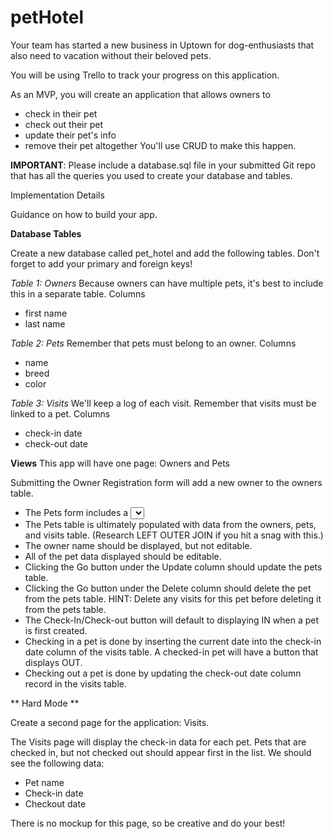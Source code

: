 # petHotel

Your team has started a new business in Uptown for dog-enthusiasts that also need to vacation without their beloved pets.

You will be using Trello to track your progress on this application.

As an MVP, you will create an application that allows owners to
  - check in their pet
  - check out their pet
  - update their pet's info
  - remove their pet altogether
You'll use CRUD to make this happen.

**IMPORTANT**: Please include a database.sql file in your submitted Git repo that has all the queries you used to create your database and tables.

Implementation Details

Guidance on how to build your app.

__Database Tables__

Create a new database called pet_hotel and add the following tables. Don't forget to add your primary and foreign keys!

*Table 1: Owners*
Because owners can have multiple pets, it's best to include this in a separate table.
Columns
  - first name
  - last name

*Table 2: Pets*
Remember that pets must belong to an owner.
Columns
  - name
  - breed
  - color
  
*Table 3: Visits*
We'll keep a log of each visit. Remember that visits must be linked to a pet.
Columns
  - check-in date
  - check-out date

__Views__
This app will have one page: Owners and Pets

Submitting the Owner Registration form will add a new owner to the owners table.
  - The Pets form includes a <select> drop-down list that needs to be populated with data from the owners table. Submitting this form will add a new pet to the pets table. HINT: In addition to displaying the name, make sure to keep track of each owner's id.
  - The Pets table is ultimately populated with data from the owners, pets, and visits table. (Research LEFT OUTER JOIN if you hit a snag with this.)
  - The owner name should be displayed, but not editable.
  - All of the pet data displayed should be editable.
  - Clicking the Go button under the Update column should update the pets table.
  - Clicking the Go button under the Delete column should delete the pet from the pets table. HINT: Delete any visits for this pet before deleting it from the pets table.
  - The Check-In/Check-out button will default to displaying IN when a pet is first created.
  - Checking in a pet is done by inserting the current date into the check-in date column of the visits table. A checked-in pet will have a button that displays OUT.
  - Checking out a pet is done by updating the check-out date column record in the visits table.
  
** Hard Mode **

Create a second page for the application: Visits.

The Visits page will display the check-in data for each pet. Pets that are checked in, but not checked out should appear first in the list. We should see the following data:
  - Pet name
  - Check-in date
  - Checkout date
  
There is no mockup for this page, so be creative and do your best!
